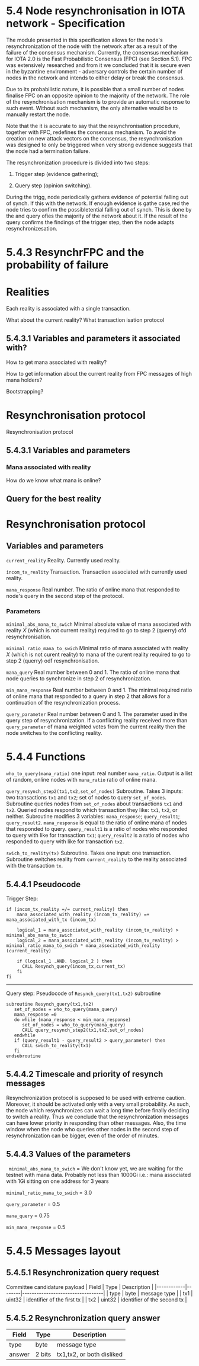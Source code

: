 


# 5.4 Node resynchronisation in IOTA network - Specification 




The module presented in this specification allows for the node's resynchronization of the node with the network after as a result of the failure of the consensus mechanism.  Currently, the consensus mechanism for IOTA 2.0 is the Fast Probabilistic Consensus (FPC) (see Section 5.1). FPC was extensively researched and from it we concluded that it is secure even in the byzantine  environment - adversary controls the certain number of nodes in the network and intends to either delay or break the consensus. 


Due to its probabilistic nature, it is possible that a small number of nodes finalise FPC on an opposite opinion to the majority of the network. The role of the resynchronisation mechanism is to provide an automatic response to such event. Without such mechanism, the only alternative would be to manually restart the node. 


Note that the it is accurate to say that the resynchronisation procedure, together with FPC, redefines the consensus mechanism. To avoid the creation on new attack vectors on the consensus, the resynchronisation was designed to only be triggered when very strong evidence suggests that the node had a termination failure. 



The resynchronization procedure is divided into two steps:

1. Trigger step (evidence gathering);

2. Query step (opinion switching).



During the trigg, node periodically gathers evidence of potential falling out of synch. If this with the network. If enough evidence is gathe case,red the node tries to confirm the possibletential falling out of synch. This is done by the and query ofies the majority of the network about it. If the result of the query confirms the findings of the trigger step, then the node adapts resynchronizesation. 








# 5.4.3 ResynchrFPC and the probability of failure

# Realities 

Each reality is associated with a single transaction. 

What about the current reality? What transaction isation protocol

## 5.4.3.1 Variables and parameters  it associated with?

How to get mana associated with reality?

How to get information about the current reality from FPC messages of high mana holders? 

Bootstrapping? 



# Resynchronisation protocol

Resynchronisation protocol

## 5.4.3.1 Variables and parameters 

### Mana associated with reality

How do we know what mana is online?

## Query for the best reality 


# Resynchronisation protocol

## Variables and parameters 






`current_reality` Reality. Currently used reality.



`incom_tx_reality` Transaction. Transaction associated with currently used reality. 



`mana_response` Real number. The ratio of online mana that responded to node's query in the second step of the protocol. 



### Parameters 







`minimal_abs_mana_to_swich` Minimal absolute value of mana associated with reality $X$ (which is not current reality) required to go to step 2 (querry) ofd resynchronisation. 


`minimal_ratio_mana_to_swich` Minimal ratio of mana associated with reality $X$ (which is not curent reality) to mana of the curent reality required to go to step 2 (querry) odf resynchronisation. 


`mana_query`  Real number between 0 and 1. The ratio of online mana that node queries to synchronize in step 2 of resynchronization.



`min_mana_response` Real number between 0 and 1. The minimal required ratio of online mana that responded to a query in step 2 that allows for a continuation of the resynchronization process.



`query_parameter` Real number between 0 and 1. The parameter used in the query step of resynchronization. If a conflicting reality received more than `query_parameter` of mana weighted votes from the current reality then the node switches to the conflicting reality. 




# 5.4.4 Functions



`who_to_query(mana_ratio)`  one input: real number `mana_ratio`. Output is a list of random, online nodes with `mana_ratio` ratio of online mana.


`query_resynch_step2(tx1,tx2,set_of_nodes)` Subroutine. Takes 3 inputs: two transactions `tx1` and `tx2`; set of nodes to query `set_of_nodes`. Subroutine queries nodes from `set_of_nodes` about transactions `tx1` and `tx2`. Queried nodes respond to which transaction they like: `tx1`, `tx2`, or neither. Subroutine modifies 3 variables: `mana_response`; `query_result1`; `query_result2`. `mana_response` is equal to the ratio of online mana of nodes that responded to query. `query_result1` is a ratio of nodes who responded to query with like for transaction `tx1`; `query_result2` is a ratio of nodes who responded to query with like for transaction `tx2`.


 `swich_to_reality(tx)` Subroutine. Takes one input: one transaction. Subroutine switches reality from `current_reality` to the reality associated with the transaction `tx`. 





## 5.4.4.1 Pseudocode

Trigger Step:
```
if (incom_tx_reality =/= current_reality) then
    mana_associated_with_reality (incom_tx_reality) =+ mana_associated_with_tx (incom_tx)
    
    logical_1 = mana_associated_with_reality (incom_tx_reality) >  minimal_abs_mana_to_swich
    logical_2 = mana_associated_with_reality (incom_tx_reality) >  minimal_ratio_mana_to_swich * mana_associated_with_reality (current_reality) 
   
    if (logical_1 .AND. logical_2 ) then
      CALL Resynch_query(incom_tx,current_tx)
    fi   
fi
```
<!--- 
if (local_time mod timestep) then
    for con_real in conflicting_realities
        tx1 = reality_identifier(con_real) 
        tx2 = reality_identifier(curent_reality)
        t_0 = max(timestamp(tx1),timestamp(tx2))
        if (issued_mana(con_real,t_0,local_time) -issued_mana(curent_reality,t_0,local_time) > trigger_parameter) then 
           CALL Resynch_query(tx1,tx2)
        fi
     endfor
fi
-->


--------------------------------
Query step: 
Pseudocode of `Resynch_query(tx1,tx2)` subroutine

```
subroutine Resynch_query(tx1,tx2) 
   set_of_nodes = who_to_query(mana_query)
   mana_response =0
   do while (mana_response < min_mana_response)
      set_of_nodes = who_to_query(mana_query)
      CALL query_resynch_step2(tx1,tx2,set_of_nodes)
   endwhile
   if (query_result1 - query_result2 > query_parameter) then
      CALL swich_to_reality(tx1)
   fi
endsubroutine   
```

## 5.4.4.2 Timescale and priority of resynch messages

Resynchronization protocol is supposed to be used with extreme caution. Moreover, it should be activated only with a very small probability. As such, the node which resynchronizes can wait a long time before finally deciding to switch a reality. Thus we conclude that the resynchronization messages can have lower priority in responding than other messages. Also, the time window when the node who queries other nodes in the second step of resynchronization can be bigger, even of the order of minutes. 





## 5.4.4.3 Values of the parameters

` minimal_abs_mana_to_swich` = We don't know yet, we are waiting for the testnet with mana data. Probably not less than 1000Gi i.e.: mana associated with 1Gi sitting on one address for 3 years

`minimal_ratio_mana_to_swich` = 3.0


`query_parameter` = 0.5

`mana_query` = 0.75 

`min_mana_response` = 0.5





# 5.4.5 Messages layout




## 5.4.5.1 Resynchronization query request

Committee candidature payload
| Field      | Type   | Description                      |
|------------|--------|----------------------------------|
| type       | byte   | message type                     |
| tx1        | uint32 | identifier of the first tx       |
| tx2        | uint32 | identifier of the second tx      |



## 5.4.5.2 Resynchronization query answer


| Field      | Type          | Description                      |
|------------|---------------|----------------------------------|
| type       | byte          | message type                     |
| answer     | 2 bits        | tx1,tx2, or both disliked        |



<!--stackedit_data:
eyJkaXNjdXNzaW9ucyI6eyJVNHJMbzBKa2owc3NTOTE0Ijp7In
RleHQiOiJFYWNoIHJlYWxpdHkgaXMgYXNzb2NpYXRlZCB3aXRo
IGEgc2luZ2xlIHRyYW5zYWN0aW9uLiBcblxuV2hhdCBhYm91dC
B0aGUgY3VycmVudOKApiIsInN0YXJ0IjoyODE1LCJlbmQiOjMw
OTJ9LCJYWk9Qa041VWhnbU1wR3V4Ijp7InRleHQiOiJgaW5jb2
1fdHhfcmVhbGl0eWAgVHJhbnNhY3Rpb24uIFRyYW5zYWN0aW9u
IGFzc29jaWF0ZWQgd2l0aCBjdXJyZW50bHkgdXNlZCByZWFs4o
CmIiwic3RhcnQiOjMzMTksImVuZCI6MzQwMn0sInFZQXdtTWUx
ZlNpbmh6ZE0iOnsidGV4dCI6Im1lc3NhZ2UgdHlwZSAgICAgIC
AgICAgICAgICAgICAgIHxcbnwiLCJzdGFydCI6Nzc3NCwiZW5k
Ijo3Nzc0fSwiRUt1bGt6d3pQQ21SSEJ4RyI6eyJ0ZXh0IjoiRH
VyaW5nIHRoZSBmaXJzdCBvbmUsIG5vZGUgcGVyaW9kaWNhbGx5
IGdhdGhlcnMgZXZpZGVuY2Ugb2YgcG90ZW50aWFsIGZhbGxpbm
cgb+KApiIsInN0YXJ0IjoxMzcwLCJlbmQiOjE3NzR9LCJiNnVY
cWt0S1VJRzRzUkR0Ijp7InRleHQiOiJpc2F0aW9uIHAiLCJzdG
FydCI6MTk1NSwiZW5kIjoxOTY0fSwiTExiNEpmMWZTbHJjaUYz
ciI6eyJ0ZXh0IjoiQ29tbWl0dGVlIGNhbmRpZGF0dXJlIHBheW
xvYWQiLCJzdGFydCI6NzEzOCwiZW5kIjo3MTY3fX0sImNvbW1l
bnRzIjp7ImFhN0w0dTN3WkswN1d4T0IiOnsiZGlzY3Vzc2lvbk
lkIjoiVTRyTG8wSmtqMHNzUzkxNCIsInN1YiI6ImdoOjUwNjYx
ODQ0IiwidGV4dCI6IldoYXQgaXMgdGhlIHJlYWx0aW9uc2hpcC
BiZXR3ZWVuIHRoZXNlIHF1ZXN0aW9ucyBhbmQgdGhlIHNwZWM/
IiwiY3JlYXRlZCI6MTU5NjA5NDY4MTM0MH0sInJrSzBzSkFqWm
lsa3FHRFEiOnsiZGlzY3Vzc2lvbklkIjoiWFpPUGtONVVoZ21N
cEd1eCIsInN1YiI6ImdoOjUwNjYxODQ0IiwidGV4dCI6IkkgZG
9udCB1bmRlcnN0YW5kIHRoaXMiLCJjcmVhdGVkIjoxNTk2MDk0
ODQ1ODUyfSwiMHp6M0dIZE1iWFZnWGJGRCI6eyJkaXNjdXNzaW
9uSWQiOiJxWUF3bU1lMWZTaW5oemRNIiwic3ViIjoiZ2g6NTA2
NjE4NDQiLCJ0ZXh0IjoiT2JqZWN0IHR5cGUiLCJjcmVhdGVkIj
oxNTk2MDk0OTMxMTEzfSwicDRsMjhrT2g5Y2xwT2p0RCI6eyJk
aXNjdXNzaW9uSWQiOiJFS3Vsa3p3elBDbVJIQnhHIiwic3ViIj
oiZ2g6NjgyNTAzNTAiLCJ0ZXh0IjoiZ3JhbW1hciIsImNyZWF0
ZWQiOjE1OTc4MDI0MzU0MTR9LCJVZTFjZVZHTGY0WWtCR0ZmIj
p7ImRpc2N1c3Npb25JZCI6ImI2dVhxa3RLVUlHNHNSRHQiLCJz
dWIiOiJnaDo2ODI1MDM1MCIsInRleHQiOiI/IiwiY3JlYXRlZC
I6MTU5NzgwMjQ1NTcwOX0sIndqOHVZeHc2RHdWdmtJVDciOnsi
ZGlzY3Vzc2lvbklkIjoiTExiNEpmMWZTbHJjaUYzciIsInN1Yi
I6ImdoOjY4MjUwMzUwIiwidGV4dCI6Ij8iLCJjcmVhdGVkIjox
NTk3ODAyNzkzNzY4fX0sImhpc3RvcnkiOlstMTI5MDYzNjcyLC
00Mzk3MDM1NzAsODQ0OTg4OTc3LDY3NDQ1MjE2NSwtNDg5NDI5
MzA3LC0xNzY0NjEyMDk3LC0xNzAwNjk1NjQ5LDEyNDE2OTgwOT
YsLTE3Njg0ODAyNjIsLTMxNTA0MDU0MCwtOTM1MzE0NTIxLDE4
MTcxMzU1NTQsLTY5MDU1NjkyNCwtMTU5ODczOTk5LC03MDAzMj
MzNjZdfQ==
-->